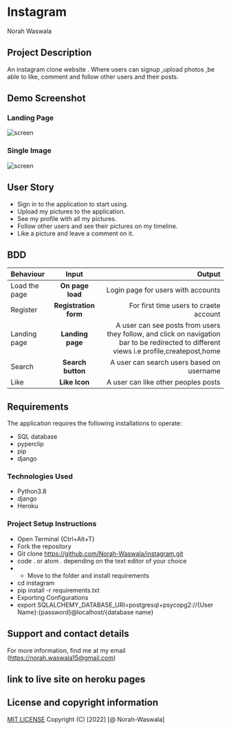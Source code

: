 # Instagram
Norah Waswala
## Project Description
An instagram clone website . Where users can signup ,upload photos ,be able to like, comment and follow other users and their posts.
## Demo Screenshot
### Landing Page
![screen](/static/image/screen.png)
### Single Image
![screen](/static/image/screen1.png)
## User Story
* Sign in to the application to start using.
* Upload my pictures to the application.
* See my profile with all my pictures.
* Follow other users and see their pictures on my timeline.
* Like a picture and leave a comment on it.
## BDD

| Behaviour | Input | Output |
| :---------------- | :---------------: | ------------------: |
| Load the page | **On page load** | Login page for users with accounts|
| Register | **Registration form** | For first time users to craete account|
|Landing page | **Landing page** | A user can see posts from users they follow, and click on navigation bar to be redirected to different views i.e profile,createpost,home|
|Search| **Search button**| A user can search users based on username|
|Like| **Like Icon**| A user can like other peoples posts| 
## Requirements
The application requires the following installations to operate:
* SQL database
* pyperclip
* pip
* django
### Technologies Used
* Python3.8
* django
* Heroku
### Project Setup Instructions
* Open Terminal {Ctrl+Alt+T}
* Fork the repository
* Git clone https://github.com/Norah-Waswala/instagram.git
* code . or atom . depending on the text editor of your choice
* * Move to the folder and install requirements
* cd instagram
* pip install -r requirements.txt
* Exporting Configurations
* export SQLALCHEMY_DATABASE_URI=postgresql+psycopg2://{User Name}:{password}@localhost/{database name}
## Support and contact details
For more information, find me at my email (https://norah.waswala15@gmail.com)
## link to live site on heroku pages

## License and copyright information
[MIT LICENSE](LICENSE)
Copyright (C) [2022] [@ Norah-Waswala]